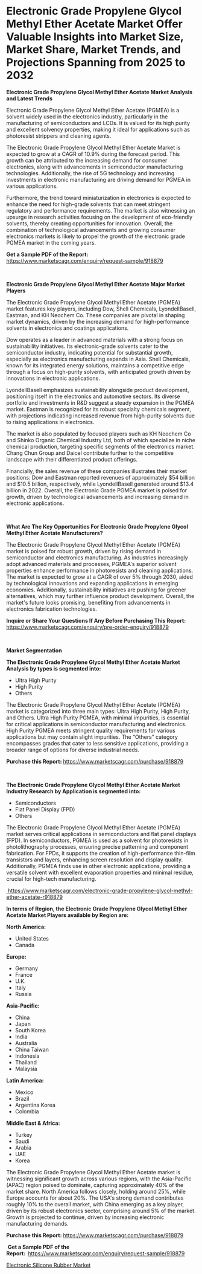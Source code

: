 <p><h1>Electronic Grade Propylene Glycol Methyl Ether Acetate Market Offer Valuable Insights into Market Size, Market Share, Market Trends, and Projections Spanning from 2025 to 2032</h1></p><p><strong>Electronic Grade Propylene Glycol Methyl Ether Acetate Market Analysis and Latest Trends</strong></p>
<p><p>Electronic Grade Propylene Glycol Methyl Ether Acetate (PGMEA) is a solvent widely used in the electronics industry, particularly in the manufacturing of semiconductors and LCDs. It is valued for its high purity and excellent solvency properties, making it ideal for applications such as photoresist strippers and cleaning agents.</p><p>The Electronic Grade Propylene Glycol Methyl Ether Acetate Market is expected to grow at a CAGR of 10.9% during the forecast period. This growth can be attributed to the increasing demand for consumer electronics, along with advancements in semiconductor manufacturing technologies. Additionally, the rise of 5G technology and increasing investments in electronic manufacturing are driving demand for PGMEA in various applications.</p><p>Furthermore, the trend toward miniaturization in electronics is expected to enhance the need for high-grade solvents that can meet stringent regulatory and performance requirements. The market is also witnessing an upsurge in research activities focusing on the development of eco-friendly solvents, thereby creating opportunities for innovation. Overall, the combination of technological advancements and growing consumer electronics markets is likely to propel the growth of the electronic grade PGMEA market in the coming years.</p></p>
<p><strong>Get a Sample PDF of the Report:&nbsp;</strong> <a href="https://www.marketscagr.com/enquiry/request-sample/918879?utm_campaign=2959&utm_medium=2&utm_source=Github&utm_content=ia&utm_term=02042025&utm_id=electronic-grade-propylene-glycol-methyl-ether-acetate">https://www.marketscagr.com/enquiry/request-sample/918879</a></p>
<p>&nbsp;</p>
<p><strong>Electronic Grade Propylene Glycol Methyl Ether Acetate Major Market Players</strong></p>
<p><p>The Electronic Grade Propylene Glycol Methyl Ether Acetate (PGMEA) market features key players, including Dow, Shell Chemicals, LyondellBasell, Eastman, and KH Neochem Co. These companies are pivotal in shaping market dynamics, driven by the increasing demand for high-performance solvents in electronics and coatings applications.</p><p>Dow operates as a leader in advanced materials with a strong focus on sustainability initiatives. Its electronic-grade solvents cater to the semiconductor industry, indicating potential for substantial growth, especially as electronics manufacturing expands in Asia. Shell Chemicals, known for its integrated energy solutions, maintains a competitive edge through a focus on high-purity solvents, with anticipated growth driven by innovations in electronic applications.</p><p>LyondellBasell emphasizes sustainability alongside product development, positioning itself in the electronics and automotive sectors. Its diverse portfolio and investments in R&D suggest a steady expansion in the PGMEA market. Eastman is recognized for its robust specialty chemicals segment, with projections indicating increased revenue from high-purity solvents due to rising applications in electronics.</p><p>The market is also populated by focused players such as KH Neochem Co and Shinko Organic Chemical Industry Ltd, both of which specialize in niche chemical production, targeting specific segments of the electronics market. Chang Chun Group and Daicel contribute further to the competitive landscape with their differentiated product offerings.</p><p>Financially, the sales revenue of these companies illustrates their market positions: Dow and Eastman reported revenues of approximately $54 billion and $10.5 billion, respectively, while LyondellBasell generated around $13.4 billion in 2022. Overall, the Electronic Grade PGMEA market is poised for growth, driven by technological advancements and increasing demand in electronic applications.</p></p>
<p>&nbsp;</p>
<p><strong>What Are The Key Opportunities For Electronic Grade Propylene Glycol Methyl Ether Acetate Manufacturers?</strong></p>
<p><p>The Electronic Grade Propylene Glycol Methyl Ether Acetate (PGMEA) market is poised for robust growth, driven by rising demand in semiconductor and electronics manufacturing. As industries increasingly adopt advanced materials and processes, PGMEA's superior solvent properties enhance performance in photoresists and cleaning applications. The market is expected to grow at a CAGR of over 5% through 2030, aided by technological innovations and expanding applications in emerging economies. Additionally, sustainability initiatives are pushing for greener alternatives, which may further influence product development. Overall, the market's future looks promising, benefiting from advancements in electronics fabrication technologies.</p></p>
<p><strong>Inquire or Share Your Questions If Any Before Purchasing This Report:</strong> <a href="https://www.marketscagr.com/enquiry/pre-order-enquiry/918879?utm_campaign=2959&utm_medium=2&utm_source=Github&utm_content=ia&utm_term=02042025&utm_id=electronic-grade-propylene-glycol-methyl-ether-acetate">https://www.marketscagr.com/enquiry/pre-order-enquiry/918879</a></p>
<p>&nbsp;</p>
<p><strong>Market Segmentation</strong></p>
<p><strong>The Electronic Grade Propylene Glycol Methyl Ether Acetate Market Analysis by types is segmented into:</strong></p>
<p><ul><li>Ultra High Purity</li><li>High Purity</li><li>Others</li></ul></p>
<p><p>The Electronic Grade Propylene Glycol Methyl Ether Acetate (PGMEA) market is categorized into three main types: Ultra High Purity, High Purity, and Others. Ultra High Purity PGMEA, with minimal impurities, is essential for critical applications in semiconductor manufacturing and electronics. High Purity PGMEA meets stringent quality requirements for various applications but may contain slight impurities. The “Others” category encompasses grades that cater to less sensitive applications, providing a broader range of options for diverse industrial needs.</p></p>
<p><strong>Purchase this Report:&nbsp;</strong><a href="https://www.marketscagr.com/purchase/918879?utm_campaign=2959&utm_medium=2&utm_source=Github&utm_content=ia&utm_term=02042025&utm_id=electronic-grade-propylene-glycol-methyl-ether-acetate">https://www.marketscagr.com/purchase/918879</a></p>
<p>&nbsp;</p>
<p><strong>The Electronic Grade Propylene Glycol Methyl Ether Acetate Market Industry Research by Application is segmented into:</strong></p>
<p><ul><li>Semiconductors</li><li>Flat Panel Display (FPD)</li><li>Others</li></ul></p>
<p><p>The Electronic Grade Propylene Glycol Methyl Ether Acetate (PGMEA) market serves critical applications in semiconductors and flat panel displays (FPD). In semiconductors, PGMEA is used as a solvent for photoresists in photolithography processes, ensuring precise patterning and component fabrication. For FPDs, it supports the creation of high-performance thin-film transistors and layers, enhancing screen resolution and display quality. Additionally, PGMEA finds use in other electronic applications, providing a versatile solvent with excellent evaporation properties and minimal residue, crucial for high-tech manufacturing.</p></p>
<p><a href="https://www.marketscagr.com/electronic-grade-propylene-glycol-methyl-ether-acetate-r918879?utm_campaign=2959&utm_medium=2&utm_source=Github&utm_content=ia&utm_term=02042025&utm_id=electronic-grade-propylene-glycol-methyl-ether-acetate">&nbsp;https://www.marketscagr.com/electronic-grade-propylene-glycol-methyl-ether-acetate-r918879</a></p>
<p><strong>In terms of Region, the Electronic Grade Propylene Glycol Methyl Ether Acetate Market Players available by Region are:</strong></p>
<p>
    <p> <strong> North America: </strong>
        <ul>
            <li>United States</li>
            <li>Canada</li>
        </ul>
        </p> 
    <p> <strong> Europe: </strong>
        <ul>
            <li>Germany</li>
            <li>France</li>
            <li>U.K.</li>
            <li>Italy</li>
            <li>Russia</li>
        </ul>
        </p> 
    <p> <strong> Asia-Pacific: </strong>
        <ul>
            <li>China</li>
            <li>Japan</li>
            <li>South Korea</li>
            <li>India</li>
            <li>Australia</li>
            <li>China Taiwan</li>
            <li>Indonesia</li>
            <li>Thailand</li>
            <li>Malaysia</li>
        </ul>
        </p> 
    <p> <strong> Latin America: </strong>
        <ul>
            <li>Mexico</li>
            <li>Brazil</li>
            <li>Argentina Korea</li>
            <li>Colombia</li>
        </ul>
        </p> 
    <p> <strong> Middle East & Africa: </strong>
        <ul>
            <li>Turkey</li>
            <li>Saudi</li>
            <li>Arabia</li>
            <li>UAE</li>
            <li>Korea</li>
        </ul>
    </p>
    </p>
<p><p>The Electronic Grade Propylene Glycol Methyl Ether Acetate market is witnessing significant growth across various regions, with the Asia-Pacific (APAC) region poised to dominate, capturing approximately 40% of the market share. North America follows closely, holding around 25%, while Europe accounts for about 20%. The USA's strong demand contributes roughly 10% to the overall market, with China emerging as a key player, driven by its robust electronics sector, comprising around 5% of the market. Growth is projected to continue, driven by increasing electronic manufacturing demands.</p></p>
<p><strong>Purchase this Report: </strong><a href="https://www.marketscagr.com/purchase/918879?utm_campaign=2959&utm_medium=2&utm_source=Github&utm_content=ia&utm_term=02042025&utm_id=electronic-grade-propylene-glycol-methyl-ether-acetate">https://www.marketscagr.com/purchase/918879</a></p>
<p>&nbsp;<strong>Get a Sample PDF of the Report:&nbsp;&nbsp;</strong><a href="https://www.marketscagr.com/enquiry/request-sample/918879?utm_campaign=2959&utm_medium=2&utm_source=Github&utm_content=ia&utm_term=02042025&utm_id=electronic-grade-propylene-glycol-methyl-ether-acetate">https://www.marketscagr.com/enquiry/request-sample/918879</a></p>
<p><strong></strong></p>
<p><p><a href="https://github.com/haaszgettre6/Market-Research-Report-List-1/blob/main/electronic-silicone-rubber-market.md?utm_campaign=2959&utm_medium=2&utm_source=Github&utm_content=ia&utm_term=02042025&utm_id=electronic-grade-propylene-glycol-methyl-ether-acetate">Electronic Silicone Rubber Market</a></p></p>